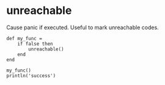 # unreachable

Cause panic if executed. Useful to mark unreachable codes.

```diatom 
def my_func =
    if false then
        unreachable()
    end
end

my_func()
println('success')
```
